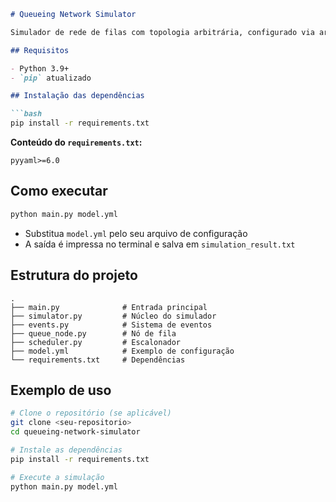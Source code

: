 ```markdown
# Queueing Network Simulator

Simulador de rede de filas com topologia arbitrária, configurado via arquivo `.yml`.

## Requisitos

- Python 3.9+
- `pip` atualizado

## Instalação das dependências

```bash
pip install -r requirements.txt
```

**Conteúdo do `requirements.txt`:**
```
pyyaml>=6.0
```

## Como executar

```bash
python main.py model.yml
```

- Substitua `model.yml` pelo seu arquivo de configuração
- A saída é impressa no terminal e salva em `simulation_result.txt`

## Estrutura do projeto

```
.
├── main.py              # Entrada principal
├── simulator.py         # Núcleo do simulador
├── events.py            # Sistema de eventos
├── queue_node.py        # Nó de fila
├── scheduler.py         # Escalonador
├── model.yml            # Exemplo de configuração
└── requirements.txt     # Dependências
```

## Exemplo de uso

```bash
# Clone o repositório (se aplicável)
git clone <seu-repositorio>
cd queueing-network-simulator

# Instale as dependências
pip install -r requirements.txt

# Execute a simulação
python main.py model.yml
```
```